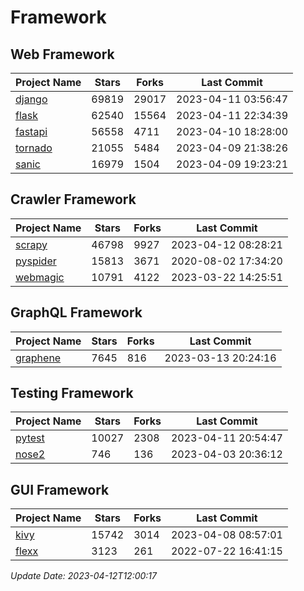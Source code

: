 # Framework

## Web Framework
| Project Name | Stars | Forks | Last Commit |
| ------------ | ----- | ----- | ----------- |
| [django](https://github.com/django/django) | 69819 | 29017 | 2023-04-11 03:56:47 |
| [flask](https://github.com/pallets/flask) | 62540 | 15564 | 2023-04-11 22:34:39 |
| [fastapi](https://github.com/tiangolo/fastapi) | 56558 | 4711 | 2023-04-10 18:28:00 |
| [tornado](https://github.com/tornadoweb/tornado) | 21055 | 5484 | 2023-04-09 21:38:26 |
| [sanic](https://github.com/sanic-org/sanic) | 16979 | 1504 | 2023-04-09 19:23:21 |

## Crawler Framework
| Project Name | Stars | Forks | Last Commit |
| ------------ | ----- | ----- | ----------- |
| [scrapy](https://github.com/scrapy/scrapy) | 46798 | 9927 | 2023-04-12 08:28:21 |
| [pyspider](https://github.com/binux/pyspider) | 15813 | 3671 | 2020-08-02 17:34:20 |
| [webmagic](https://github.com/code4craft/webmagic) | 10791 | 4122 | 2023-03-22 14:25:51 |

## GraphQL Framework
| Project Name | Stars | Forks | Last Commit |
| ------------ | ----- | ----- | ----------- |
| [graphene](https://github.com/graphql-python/graphene) | 7645 | 816 | 2023-03-13 20:24:16 |

## Testing Framework
| Project Name | Stars | Forks | Last Commit |
| ------------ | ----- | ----- | ----------- |
| [pytest](https://github.com/pytest-dev/pytest) | 10027 | 2308 | 2023-04-11 20:54:47 |
| [nose2](https://github.com/nose-devs/nose2) | 746 | 136 | 2023-04-03 20:36:12 |

## GUI Framework
| Project Name | Stars | Forks | Last Commit |
| ------------ | ----- | ----- | ----------- |
| [kivy](https://github.com/kivy/kivy) | 15742 | 3014 | 2023-04-08 08:57:01 |
| [flexx](https://github.com/flexxui/flexx) | 3123 | 261 | 2022-07-22 16:41:15 |

*Update Date: 2023-04-12T12:00:17*